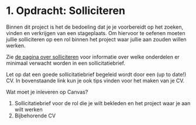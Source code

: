 # 1. Opdracht: Solliciteren

Binnen dit project is het de bedoeling dat je je voorbereidt op het zoeken, vinden en verkrijgen van een stageplaats. Om hiervoor te oefenen moeten jullie solliciteren op een rol binnen het project waar jullie aan zouden willen werken. 

Zie [de pagina over solliciteren](.\README.md) voor informatie over welke onderdelen er minimaal verwacht worden in een sollicitatiebrief.

Let op dat een goede sollicitatiebrief begeleid wordt door een (up to date!) CV. In bovenstaande link kun je ook tips vinden voor het maken van je CV.

Wat moet je inleveren op Canvas?

1) Sollicitatiebrief voor de rol die je wilt bekleden en het project waar je aan wilt werken
2) Bijbehorende CV